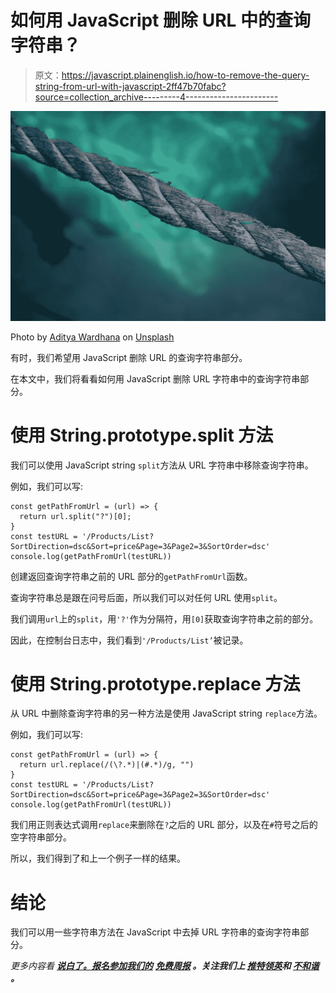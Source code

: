 # 如何用 JavaScript 删除 URL 中的查询字符串？

> 原文：<https://javascript.plainenglish.io/how-to-remove-the-query-string-from-url-with-javascript-2ff47b70fabc?source=collection_archive---------4----------------------->

![](img/05057d623796cfa99a7dc24041d29d2d.png)

Photo by [Aditya Wardhana](https://unsplash.com/@wardhanaaditya?utm_source=medium&utm_medium=referral) on [Unsplash](https://unsplash.com?utm_source=medium&utm_medium=referral)

有时，我们希望用 JavaScript 删除 URL 的查询字符串部分。

在本文中，我们将看看如何用 JavaScript 删除 URL 字符串中的查询字符串部分。

# 使用 String.prototype.split 方法

我们可以使用 JavaScript string `split`方法从 URL 字符串中移除查询字符串。

例如，我们可以写:

```
const getPathFromUrl = (url) => {
  return url.split("?")[0];
}
const testURL = '/Products/List?SortDirection=dsc&Sort=price&Page=3&Page2=3&SortOrder=dsc'
console.log(getPathFromUrl(testURL))
```

创建返回查询字符串之前的 URL 部分的`getPathFromUrl`函数。

查询字符串总是跟在问号后面，所以我们可以对任何 URL 使用`split`。

我们调用`url`上的`split`，用`'?'`作为分隔符，用`[0]`获取查询字符串之前的部分。

因此，在控制台日志中，我们看到`'/Products/List’`被记录。

# 使用 String.prototype.replace 方法

从 URL 中删除查询字符串的另一种方法是使用 JavaScript string `replace`方法。

例如，我们可以写:

```
const getPathFromUrl = (url) => {
  return url.replace(/(\?.*)|(#.*)/g, "")
}
const testURL = '/Products/List?SortDirection=dsc&Sort=price&Page=3&Page2=3&SortOrder=dsc'
console.log(getPathFromUrl(testURL))
```

我们用正则表达式调用`replace`来删除在`?`之后的 URL 部分，以及在`#`符号之后的空字符串部分。

所以，我们得到了和上一个例子一样的结果。

# 结论

我们可以用一些字符串方法在 JavaScript 中去掉 URL 字符串的查询字符串部分。

*更多内容看* [***说白了。报名参加我们的***](https://plainenglish.io/) **[***免费周报***](http://newsletter.plainenglish.io/) *。关注我们上* [***推特***](https://twitter.com/inPlainEngHQ)[***领英***](https://www.linkedin.com/company/inplainenglish/)**和* [***不和谐***](https://discord.gg/GtDtUAvyhW) ***。******